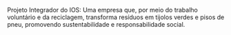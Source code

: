 Projeto Integrador do IOS: Uma empresa que, por meio do trabalho voluntário e da reciclagem, transforma resíduos em tijolos verdes e pisos de pneu, promovendo sustentabilidade e responsabilidade social.
